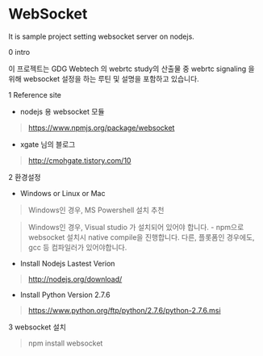 WebSocket
=================

It is sample project setting websocket server on nodejs.

0 intro 

이 프로젝트는 GDG Webtech 의 webrtc study의 산출물 중 webrtc signaling 을 위해 websocket 설정을 하는 루틴 및 설명을 포함하고 있습니다.

1 Reference site

- nodejs 용 websocket 모듈 
 
> https://www.npmjs.org/package/websocket

- xgate 님의 블로그

>  http://cmohgate.tistory.com/10


2 환경설정

- Windows or Linux or Mac

> Windows인 경우, MS Powershell 설치 추천

> Windows인 경우, Visual studio 가 설치되어 있어야 합니다. - npm으로 websocket 설치시 native compile을 진행합니다. 다른, 플롯폼인 경우에도, gcc 등 컴파일러가 있어야합니다.

- Install Nodejs Lastest Verion

> http://nodejs.org/download/

- Install Python Version 2.7.6 

> https://www.python.org/ftp/python/2.7.6/python-2.7.6.msi
 
3 websocket 설치 

> npm install websocket
